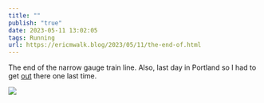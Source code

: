 ```yaml
---
title: ""
publish: "true"
date: 2023-05-11 13:02:05
tags: Running
url: https://ericmwalk.blog/2023/05/11/the-end-of.html
---
```


The end of the narrow gauge train line. Also, last day in Portland so I had to get [out](http://www.strava.com/activities/9051158986) there one last time.

![](https://ericmwalk.blog/uploads/2023/ccade5d791.jpg)